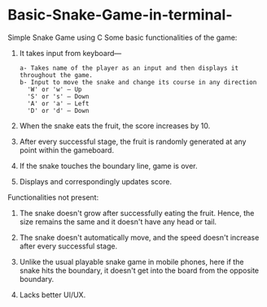 # Basic-Snake-Game-in-terminal-
Simple Snake Game using C 
Some basic functionalities of the game:
1. It takes input from keyboard—

       a- Takes name of the player as an input and then displays it throughout the game. 
       b- Input to move the snake and change its course in any direction
         'W' or 'w' — Up
         'S' or 's' — Down
         'A' or 'a' — Left
         'D' or 'd' — Down
         
2. When the snake eats the fruit, the score increases by 10.
3. After every successful stage, the fruit is randomly generated at any point within the gameboard.
4. If the snake touches the boundary line, game is over. 
5. Displays and correspondingly updates score. 

Functionalities not present:

1. The snake doesn't grow after successfully eating the fruit. Hence, the size remains the same and it doesn't have any head or tail. 

2. The snake doesn't automatically move, and the speed doesn't increase after every successful stage.

3. Unlike the usual playable snake game in mobile phones, here if the snake hits the boundary, it doesn't get into the board from the opposite boundary. 

4. Lacks better UI/UX.
